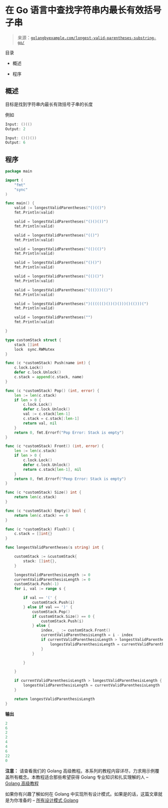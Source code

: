 <!--yml

类别：未分类

日期：2024-10-13 06:43:24

-->

# 在 Go 语言中查找字符串内最长有效括号子串

> 来源：[`golangbyexample.com/longest-valid-parentheses-substring-go/`](https://golangbyexample.com/longest-valid-parentheses-substring-go/)

目录

+   概述

+   程序

## **概述**

目标是找到字符串内最长有效括号子串的长度

例如

```go
Input: ()(()
Output: 2

Input: ()()())
Output: 6 
```

## **程序**

```go
package main

import (
	"fmt"
	"sync"
)

func main() {
	valid := longestValidParentheses("()(()")
	fmt.Println(valid)

	valid = longestValidParentheses("()()())")
	fmt.Println(valid)

	valid = longestValidParentheses("(()")
	fmt.Println(valid)

	valid = longestValidParentheses("(()(()")
	fmt.Println(valid)

	valid = longestValidParentheses("()()")
	fmt.Println(valid)

	valid = longestValidParentheses("(()()")
	fmt.Println(valid)

	valid = longestValidParentheses("((()))(()")
	fmt.Println(valid)

	valid = longestValidParentheses(")(((((()())()()))()(()))(")
	fmt.Println(valid)

	valid = longestValidParentheses("")
	fmt.Println(valid)

}

type customStack struct {
	stack []int
	lock  sync.RWMutex
}

func (c *customStack) Push(name int) {
	c.lock.Lock()
	defer c.lock.Unlock()
	c.stack = append(c.stack, name)
}

func (c *customStack) Pop() (int, error) {
	len := len(c.stack)
	if len > 0 {
		c.lock.Lock()
		defer c.lock.Unlock()
		val := c.stack[len-1]
		c.stack = c.stack[:len-1]
		return val, nil
	}
	return 0, fmt.Errorf("Pop Error: Stack is empty")
}

func (c *customStack) Front() (int, error) {
	len := len(c.stack)
	if len > 0 {
		c.lock.Lock()
		defer c.lock.Unlock()
		return c.stack[len-1], nil
	}
	return 0, fmt.Errorf("Peep Error: Stack is empty")
}

func (c *customStack) Size() int {
	return len(c.stack)
}

func (c *customStack) Empty() bool {
	return len(c.stack) == 0
}

func (c *customStack) Flush() {
	c.stack = []int{}
}

func longestValidParentheses(s string) int {

	customStack := &customStack{
		stack: []int{},
	}

	longestValidParenthesisLength := 0
	currentValidParenthesisLength := 0
	customStack.Push(-1)
	for i, val := range s {

		if val == '(' {
			customStack.Push(i)
		} else if val == ')' {
			customStack.Pop()
			if customStack.Size() == 0 {
				customStack.Push(i)
			} else {
				index, _ := customStack.Front()
				currentValidParenthesisLength = i - index
				if currentValidParenthesisLength > longestValidParenthesisLength {
					longestValidParenthesisLength = currentValidParenthesisLength
				}
			}

		}

	}

	if currentValidParenthesisLength > longestValidParenthesisLength {
		longestValidParenthesisLength = currentValidParenthesisLength
	}

	return longestValidParenthesisLength
}
```

**输出**

```go
2
6
2
2
4
4
6
22
0
```

**注意：** 请查看我们的 Golang 高级教程。本系列的教程内容详尽，力求用示例覆盖所有概念。本教程适合那些希望获得 Golang 专业知识和扎实理解的人 – [Golang 高级教程](https://golangbyexample.com/golang-comprehensive-tutorial/)

如果你有兴趣了解如何在 Golang 中实现所有设计模式。如果是的话，这篇文章就是为你准备的 – [所有设计模式 Golang](https://golangbyexample.com/all-design-patterns-golang/)


